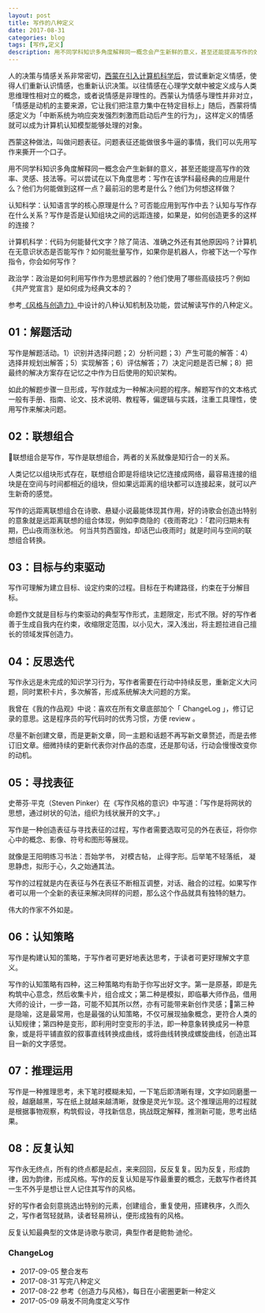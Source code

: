 ```yaml
---
layout: post
title: 写作的八种定义
date: 2017-08-31
categories: blog
tags: [写作,定义]
description: 用不同学科知识多角度解释同一概念会产生新鲜的意义，甚至还能提高写作的效率、灵感、技法等。
---
```


人的决策与情感关系非常密切，[西蒙在引入计算机科学后](http://www.xiaoyan.work/blog/2017/05/30/InterdisciplinaryLearning/)，尝试重新定义情感，使得人们重新认识情感，也重新认识决策。以往情感在心理学文献中被定义成与人类思维理性相对立的概念，或者说情感是非理性的。西蒙认为情感与理性并非对立，「情感是动机的主要来源，它让我们把注意力集中在特定目标上」随后，西蒙将情感定义为「中断系统为响应突发强烈刺激而启动后产生的行为」，这样定义的情感就可以成为计算机认知模型能够处理的对象。

西蒙这种做法，叫做问题表征。问题表征还能做很多牛逼的事情，我们可以先用写作来撕开一个口子。

用不同学科知识多角度解释同一概念会产生新鲜的意义，甚至还能提高写作的效率、灵感、技法等。可以尝试在以下角度思考：写作在该学科最经典的应用是什么？他们为何能做到这样一点？最前沿的思考是什么？他们为何想这样做？

认知科学：认知语言学的核心原理是什么？可否能应用到写作中去？认知与写作存在什么关系？写作是否是认知组块之间的远距连接，如果是，如何创造更多的这样的连接？

计算机科学：代码为何能替代文字？除了简洁、准确之外还有其他原因吗？计算机在无意识状态是否能写作？如何能批量写作，如果你是机器人，你被下达一个写作指令，你会如何写作？

政治学：政治是如何利用写作作为思想武器的？他们使用了哪些高级技巧？例如《共产党宣言》是如何成为经典文本的？

参考[《风格与创造力》](http://www.xiaoyan.work/blog/2017/08/25/StyleCreativityDesign/)中设计的八种认知机制及功能，尝试解读写作的八种定义。

## 01：解题活动

写作是解题活动。1）识别并选择问题；2）分析问题；3）产生可能的解答：4）选择并规划出解答；5）实现解答；6）评估解答；7）决定问题是否已解；8）把最终的解决方案存在记忆之中作为日后使用的知识架构。

如此的解题步骤一旦形成，写作就成为一种解决问题的程序。解题写作的文本格式一般有手册、指南、论文、技术说明、教程等，偏逻辑与实践，注重工具理性，使用写作来解决问题。

## 02：联想组合

联想组合是写作，写作是联想组合，两者的关系就像是知行合一的关系。

人类记忆以组块形式存在，联想组合即是将组块记忆连接成网络，最容易连接的组块是在空间与时间都相近的组块，但如果远距离的组块都可以连接起来，就可以产生新奇的感觉。

写作的远距离联想组合在诗歌、悬疑小说最能体现其作用，好的诗歌会创造出特别的意象就是远距离联想的组合体现，例如李商隐的《夜雨寄北》：「君问归期未有期，巴山夜雨涨秋池。 何当共剪西窗烛，却话巴山夜雨时」就是时间与空间的联想组合转换。

## 03：目标与约束驱动

写作可理解为建立目标、设定约束的过程。目标在于构建路径，约束在于分解目标。

命题作文就是目标与约束驱动的典型写作形式，主题限定，形式不限。好的写作者善于生成自我内在约束，收缩限定范围，以小见大，深入浅出，将主题拉进自己擅长的领域发挥创造力。

## 04：反思迭代

写作永远是未完成的知识学习行为，写作者需要在行动中持续反思，重新定义大问题，同时累积卡片，多次解答，形成系统解决大问题的方案。

我曾在《我的作品观》中说：喜欢在所有文章底部加个「 ChangeLog 」，修订记录的意思。这是程序员的写代码时的优秀习惯，方便 review 。

尽量不新创建文章，而是更新文章，同一主题和话题不再写新文章赘述，而是去修订旧文章。细微持续的更新代表你对作品的态度，还是那句话，行动会慢慢改变你的动机。

## 05：寻找表征

史蒂芬·平克（Steven Pinker）在《写作风格的意识》中写道：「写作是将网状的思想，通过树状的句法，组织为线状展开的文字。」

写作是一种创造表征与寻找表征的过程，写作者需要选取可见的外在表征，将你你心中的概念、影像、符号和图形等展现。

就像是王阳明练习书法：吾始学书， 对模古帖， 止得字形。后举笔不轻落纸， 凝思静虑，拟形于心，久之始通其法。

写作的过程就是内在表征与外在表征不断相互调整，对话、融合的过程。如果写作者可以用一个全新的表征来解决同样的问题，那么这个作品就具有独特的魅力。

伟大的作家不外如是。

## 06：认知策略

写作是构建认知的策略，于写作者可更好地表达思考，于读者可更好理解文字意义。

写作的认知策略有四种，这三种策略均有助于你写出好文字。第一是原基，即是先构筑中心意念，然后收集卡片，组合成文；第二种是模拟，即临摹大师作品，借用大师的设计，一步一路，可能不知其所以然，亦有可能带来新创作灵感；第三种是隐喻，这是最常用，也是最强的认知策略，不仅可展现抽象概念，更符合人类的认知规律；第四种是变形，即利用时空变形的手法，即一种意象转换成另一种意象，或是将平铺直叙的叙事直线转换成曲线，或将曲线转换成螺旋曲线，创造出耳目一新的文字感觉。

## 07：推理运用

写作是一种推理思考，未下笔时模糊未知，一下笔后即清晰有理，文字如同磨墨一般，越磨越黑，写在纸上就越来越清晰，就像是灵光乍现。这个推理运用的过程就是根据事物观察，构筑假设，寻找新信息，挑战既定解释，推测新可能，思考出结果。

## 08：反复认知

写作永无终点，所有的终点都是起点，来来回回，反反复复。因为反复，形成韵律，因为韵律，形成风格。写作的反复认知是写作最重要的概念，无数写作者终其一生不外乎是想让世人记住其写作的风格。

好的写作者会刻意挑选出特别的元素，创建组合，重复使用，搭建秩序，久而久之，写作者驾轻就熟，读者轻易辨认，便形成独有的风格。

反复认知最典型的文体是诗歌与歌词，典型作者是鲍勃·迪伦。


### ChangeLog

- 2017-09-05 整合发布
- 2017-08-31 写完八种定义
- 2017-08-22 参考《创造力与风格》，每日在小密圈更新一种定义
- 2017-05-09 萌发不同角度定义写作


